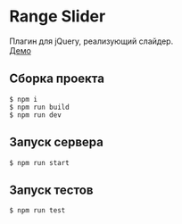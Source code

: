# Range Slider

Плагин для jQuery, реализующий слайдер. \
[Демо](https://ramai1990.github.io/rangeSlider/dist/index.html)

## Сборка проекта

```console
$ npm i
$ npm run build
$ npm run dev
```

## Запуск сервера

```console
$ npm run start
```

## Запуск тестов

```console
$ npm run test
```
